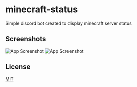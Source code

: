 # minecraft-status

Simple discord bot created to display minecraft server status

## Screenshots

![App Screenshot](https://i.imgur.com/F22lLnO.png)
![App Screenshot](https://i.imgur.com/S6fYVbd.png)

## License

[MIT](https://choosealicense.com/licenses/mit/)
